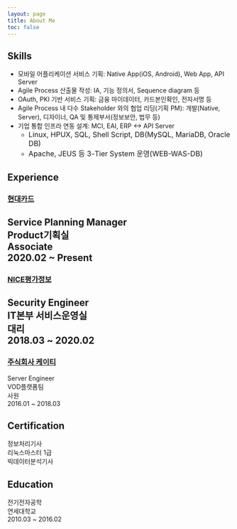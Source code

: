 ```yaml
---
layout: page
title: About Me
toc: false
---
```



## Skills

+ 모바일 어플리케이션 서비스 기획: Native App(iOS, Android), Web App, API Server
+ Agile Process 산출물 작성: IA, 기능 정의서, Sequence diagram 등
+ OAuth, PKI 기반 서비스 기획: 금융 마이데이터, 카드본인확인, 전자서명 등
+ Agile Process 내 다수 Stakeholder 와의 협업 리딩(기획 PM): 개발(Native, Server), 디자이너, QA 및 통제부서(정보보안, 법무 등) 
+ 기업 통합 인프라 연동 설계: MCI, EAI, ERP <-> API Server
    - <font size=3>Linux, HPUX, SQL, Shell Script, DB(MySQL, MariaDB, Oracle DB)</font>
    - <font size=3>Apache, JEUS 등 3-Tier System 운영(WEB-WAS-DB) </font>

## Experience
### [현대카드](/careers/2020/02/24/hyundai-card/)
Service Planning Manager<br>
Product기획실<br>
Associate<br>
2020.02 ~ Present<br>
---

### [NICE평가정보](/careers/2018/03/10/NICE-information/)
Security Engineer<br>
IT본부 서비스운영실<br>
대리<br>
2018.03 ~ 2020.02<br>
---
### [주식회사 케이티](/careers/2016/01/04/kt/)
Server Engineer<br>
VOD플랫폼팀<br>
사원<br>
2016.01 ~ 2018.03<br>

## Certification
 
정보처리기사<br>
리눅스마스터 1급<br>
빅데이터분석기사<br>

## Education

전기전자공학<br>
연세대학교<br>
2010.03 ~ 2016.02